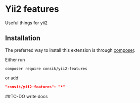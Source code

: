 # Yii2 features
Useful things for yii2

## Installation

The preferred way to install this extension is through [composer](http://getcomposer.org/download/).

Either run

```
composer require consik/yii2-features
```

or add

```json
"consik/yii2-features": "*"
```

##TO-DO write docs